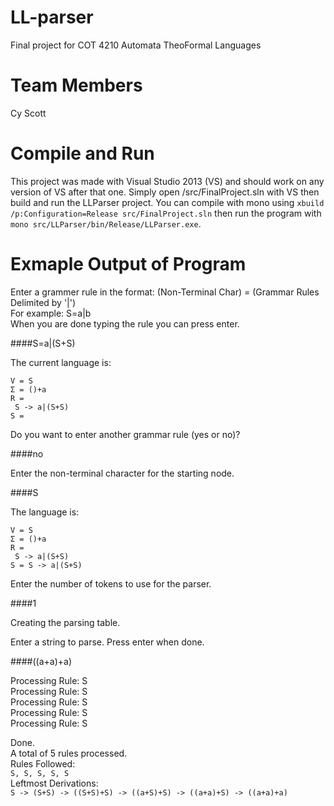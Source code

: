 # LL-parser
Final project for COT 4210 Automata TheoFormal Languages

# Team Members
Cy Scott

# Compile and Run

This project was made with Visual Studio 2013 (VS) and should work on any version of VS after that one. Simply open /src/FinalProject.sln with VS then build and run the LLParser project. You can compile with mono using `xbuild /p:Configuration=Release src/FinalProject.sln` then run the program with
`mono src/LLParser/bin/Release/LLParser.exe`.

# Exmaple Output of Program
Enter a grammer rule in the format: (Non-Terminal Char) = (Grammar Rules Delimited by '|')  
For example: S=a|b  
When you are done typing the rule you can press enter.  

####S=a|(S+S)

The current language is:

`V = S`  
`Σ = ()+a`  
`R =`  
` S -> a|(S+S)`  
`S =`  

Do you want to enter another grammar rule (yes or no)?

####no

Enter the non-terminal character for the starting node.

####S

The language is:

`V = S`  
`Σ = ()+a`  
`R =`  
` S -> a|(S+S)`  
`S = S -> a|(S+S)`  

Enter the number of tokens to use for the parser.

####1

Creating the parsing table.

Enter a string to parse. Press enter when done.

####((a+a)+a)

Processing Rule: S  
Processing Rule: S  
Processing Rule: S  
Processing Rule: S  
Processing Rule: S  

Done.  
A total of 5 rules processed.  
Rules Followed:  
`S, S, S, S, S`  
Leftmost Derivations:  
`S -> (S+S) -> ((S+S)+S) -> ((a+S)+S) -> ((a+a)+S) -> ((a+a)+a)`  
